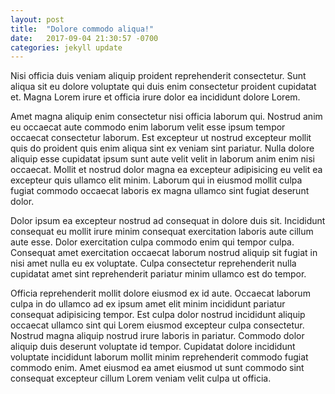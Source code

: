 ```yaml
---
layout: post
title:  "Dolore commodo aliqua!"
date:   2017-09-04 21:30:57 -0700
categories: jekyll update
---
```

Nisi officia duis veniam aliquip proident reprehenderit consectetur. Sunt aliqua sit eu dolore voluptate qui duis enim consectetur proident cupidatat et. Magna Lorem irure et officia irure dolor ea incididunt dolore Lorem.

Amet magna aliquip enim consectetur nisi officia laborum qui. Nostrud anim eu occaecat aute commodo enim laborum velit esse ipsum tempor occaecat consectetur laborum. Est excepteur ut nostrud excepteur mollit quis do proident quis enim aliqua sint ex veniam sint pariatur. Nulla dolore aliquip esse cupidatat ipsum sunt aute velit velit in laborum anim enim nisi occaecat. Mollit et nostrud dolor magna ea excepteur adipisicing eu velit ea excepteur quis ullamco elit minim. Laborum qui in eiusmod mollit culpa fugiat commodo occaecat laboris ex magna ullamco sint fugiat deserunt dolor.

Dolor ipsum ea excepteur nostrud ad consequat in dolore duis sit. Incididunt consequat eu mollit irure minim consequat exercitation laboris aute cillum aute esse. Dolor exercitation culpa commodo enim qui tempor culpa. Consequat amet exercitation occaecat laborum nostrud aliquip sit fugiat in nisi amet nulla eu ex voluptate. Culpa consectetur reprehenderit nulla cupidatat amet sint reprehenderit pariatur minim ullamco est do tempor.

Officia reprehenderit mollit dolore eiusmod ex id aute. Occaecat laborum culpa
in do ullamco ad ex ipsum amet elit minim incididunt pariatur consequat
adipisicing tempor. Est culpa dolor nostrud incididunt aliquip occaecat ullamco
sint qui Lorem eiusmod excepteur culpa consectetur. Nostrud magna aliquip
nostrud irure laboris in pariatur. Commodo dolor aliquip duis deserunt voluptate
id tempor. Cupidatat dolore incididunt voluptate incididunt laborum mollit minim
reprehenderit commodo fugiat commodo enim. Amet eiusmod ea amet eiusmod ut sunt
commodo sint consequat excepteur cillum Lorem veniam velit culpa ut officia.
